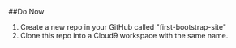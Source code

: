 ##Do Now

1. Create a new repo in your GitHub called "first-bootstrap-site"
2. Clone this repo into a Cloud9 workspace with the same name.

